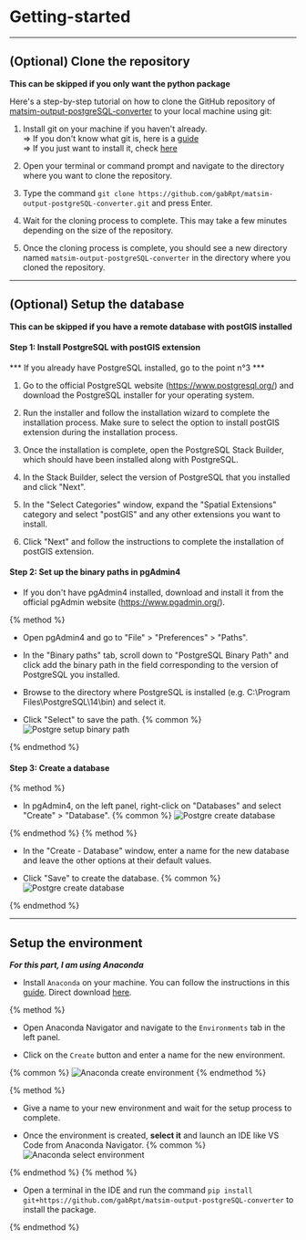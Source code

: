 # Getting-started

___

## (Optional) Clone the repository

**This can be skipped if you only want the python package**

Here's a step-by-step tutorial on how to clone the GitHub repository of [matsim-output-postgreSQL-converter](https://github.com/gabRpt/matsim-output-postgreSQL-converter) to your local machine using git:

1. Install git on your machine if you haven't already.  
    => If you don't know what git is, here is a [guide](https://github.com/git-guides)  
    => If you just want to install it, check [here](https://github.com/git-guides/install-git)

2. Open your terminal or command prompt and navigate to the directory where you want to clone the repository.

3. Type the command `git clone https://github.com/gabRpt/matsim-output-postgreSQL-converter.git` and press Enter.

4. Wait for the cloning process to complete. This may take a few minutes depending on the size of the repository.

5. Once the cloning process is complete, you should see a new directory named `matsim-output-postgreSQL-converter` in the directory where you cloned the repository.

___

## (Optional) Setup the database

**This can be skipped if you have a remote database with postGIS installed**

#### Step 1: Install PostgreSQL with postGIS extension
*** If you already have PostgreSQL installed, go to the point n°3 ***

1. Go to the official PostgreSQL website (https://www.postgresql.org/) and download the PostgreSQL installer for your operating system.

2. Run the installer and follow the installation wizard to complete the installation process. Make sure to select the option to install postGIS extension during the installation process.

3. Once the installation is complete, open the PostgreSQL Stack Builder, which should have been installed along with PostgreSQL.

4. In the Stack Builder, select the version of PostgreSQL that you installed and click "Next".

5. In the "Select Categories" window, expand the "Spatial Extensions" category and select "postGIS" and any other  extensions you want to install.

6. Click "Next" and follow the instructions to complete the installation of postGIS extension.

#### Step 2: Set up the binary paths in pgAdmin4

* If you don't have pgAdmin4 installed, download and install it from the official pgAdmin website (https://www.pgadmin.org/).

{% method %}
* Open pgAdmin4 and go to "File" > "Preferences" > "Paths".

* In the "Binary paths" tab, scroll down to "PostgreSQL Binary Path" and click add the binary path in the field corresponding to the version of PostgreSQL you installed.

* Browse to the directory where PostgreSQL is installed (e.g. C:\Program Files\PostgreSQL\14\bin) and select it.

* Click "Select" to save the path.
{% common %}
![Postgre setup binary path](https://raw.githubusercontent.com/gabRpt/matsim-output-postgreSQL-converter/main/resources/docs/getting-started/postgre_binay_path.png)

{% endmethod %}

#### Step 3: Create a database

{% method %}

* In pgAdmin4, on the left panel, right-click on "Databases" and select "Create" > "Database".
{% common %}
![Postgre create database](https://raw.githubusercontent.com/gabRpt/matsim-output-postgreSQL-converter/main/resources/docs/getting-started/postgre_create_db_1.png)

{% endmethod %}
{% method %}

* In the "Create - Database" window, enter a name for the new database and leave the other options at their default values.

* Click "Save" to create the database.
{% common %}
![Postgre create database](https://raw.githubusercontent.com/gabRpt/matsim-output-postgreSQL-converter/main/resources/docs/getting-started/postgre_create_db_2.png)

{% endmethod %}

___

## Setup the environment

***For this part, I am using Anaconda***

* Install `Anaconda` on your machine. You can follow the instructions in this [guide](https://docs.conda.io/projects/conda/en/latest/user-guide/install/index.html). Direct download [here](https://www.anaconda.com/products/distribution).

{% method %}

* Open Anaconda Navigator and navigate to the `Environments` tab in the left panel.

* Click on the `Create` button and enter a name for the new environment.

{% common %}
![Anaconda create environment](https://raw.githubusercontent.com/gabRpt/matsim-output-postgreSQL-converter/main/resources/docs/getting-started/anaconda_create_env.png)
{% endmethod %}

{% method %}

* Give a name to your new environment and wait for the setup process to complete.

* Once the environment is created, **select it** and launch an IDE like VS Code from Anaconda Navigator.
{% common %}
![Anaconda select environment](https://raw.githubusercontent.com/gabRpt/matsim-output-postgreSQL-converter/main/resources/docs/getting-started/anaconda_select_env.png)

{% endmethod %}
{% method %}

* Open a terminal in the IDE and run the command `pip install git+https://github.com/gabRpt/matsim-output-postgreSQL-converter` to install the package.

{% endmethod %}